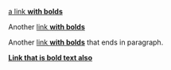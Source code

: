 [a link **with bolds**](http://example.org)

Another [link **with bolds**](http://example.org)

Another [link **with bolds**](http://example.org) that ends in paragraph.

[**Link that is bold text also**](http://example.org)
